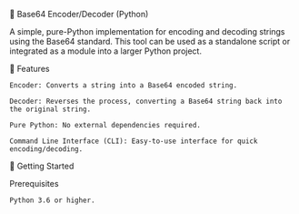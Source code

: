 🐍 Base64 Encoder/Decoder (Python)

A simple, pure-Python implementation for encoding and decoding strings using the Base64 standard. This tool can be used as a standalone script or integrated as a module into a larger Python project.

🌟 Features

    Encoder: Converts a string into a Base64 encoded string.

    Decoder: Reverses the process, converting a Base64 string back into the original string.

    Pure Python: No external dependencies required.

    Command Line Interface (CLI): Easy-to-use interface for quick encoding/decoding.

🚀 Getting Started

Prerequisites

    Python 3.6 or higher.
